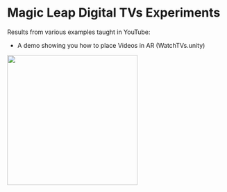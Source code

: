 # Magic Leap Digital TVs Experiments

Results from various examples taught in YouTube:

- A demo showing you how to place Videos in AR (WatchTVs.unity)

<img src="https://github.com/dilmerv/MagicLeapDigitalTVs/blob/master/docs/images/watchTVs.gif" width="300">